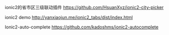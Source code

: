 ionic2的省市区三级联动插件
https://github.com/HsuanXyz/ionic2-city-picker

ionic2 demo 
http://yanxiaojun.me/ionic2_tabs/dist/index.html

Ionic2-auto-complete
https://github.com/kadoshms/ionic2-autocomplete

